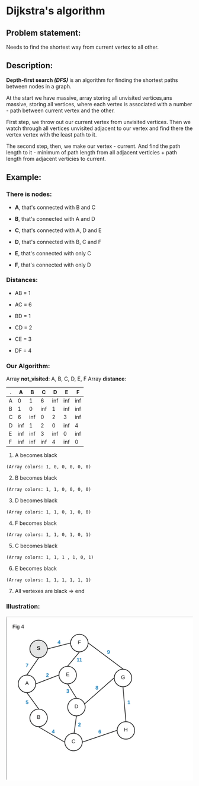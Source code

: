 # Dijkstra's algorithm

## Problem statement:

Needs to find the shortest way from current vertex to all other.

## Description:

**Depth-first search _(DFS)_**  is an algorithm for finding the shortest paths between nodes in a graph.

At the start we have massive, array storing all unvisited vertices,ans massive, storing all vertices, where each vertex is associated with a number - path between current vertex and the other.

First step, we throw out our current vertex from unvisited vertices. Then we watch through all vertices unvisited adjacent to our vertex and find there the vertex vertex with the least path to it.

The second step, then, we make our vertex - current. And find the path length to it - minimum of path length from all adjacent verticies + path length from adjacent verticies to current. 

## Example:

### There is nodes: 
- **A**, that's connected with B and C

- **B**, that's connected with A and D

- **C**, that's connected with A, D and E

- **D**, that's connected with B, C and F

- **E**, that's connected with only C

- **F**, that's connected with only D

### Distances:
- AB = 1

- AC = 6

- BD = 1

- CD = 2

- CE = 3

- DF = 4
### Our Algorithm:

Array **not_visited**: A, B, C, D, E, F 
Array **distance**:

. | A | B | C | D | E | F
--- | --- | --- | --- | --- | --- | ---
A | 0 | 1 | 6 | inf | inf | inf
B | 1 | 0 | inf | 1 | inf | inf
C | 6 | inf | 0 | 2 | 3 | inf
D | inf | 1 | 2 | 0 | inf | 4
E | inf | inf | 3 | inf | 0 | inf
F |inf | inf | inf | 4 | inf | 0

1. A becomes black
```
(Array colors: 1, 0, 0, 0, 0, 0)
```
2. B becomes black
```
(Array colors: 1, 1, 0, 0, 0, 0)
```
3. D becomes black
```
(Array colors: 1, 1, 0, 1, 0, 0)
```
4. F becomes black
```
(Array colors: 1, 1, 0, 1, 0, 1)
```
5. C becomes black
```
(Array colors: 1, 1, 1 , 1, 0, 1)
```
6. E becomes black
```
(Array colors: 1, 1, 1, 1, 1, 1)
```
7. All vertexes are black => end


### Illustration:

![alt text](https://github.com/RuS2m/CODE/blob/master/Dijkstra/Dijkstra.gif)

